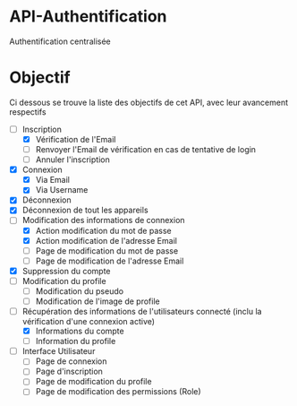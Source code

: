 # API-Authentification
Authentification centralisée

# Objectif
Ci dessous se trouve la liste des objectifs de cet API, avec leur avancement respectifs
- [ ] Inscription
    - [X] Vérification de l'Email
    - [ ] Renvoyer l'Email de vérification en cas de tentative de login
    - [ ] Annuler l'inscription
- [X] Connexion
    - [X] Via Email
    - [X] Via Username
- [X] Déconnexion
- [X] Déconnexion de tout les appareils
- [ ] Modification des informations de connexion
    - [X] Action modification du mot de passe
    - [X] Action modification de l'adresse Email
    - [ ] Page de modification du mot de passe
    - [ ] Page de modification de l'adresse Email
- [X] Suppression du compte
- [ ] Modification du profile
    - [ ] Modification du pseudo
    - [ ] Modification de l'image de profile
- [ ] Récupération des informations de l'utilisateurs connecté (inclu la vérification d'une connexion active)
    - [X] Informations du compte
    - [ ] Information du profile
- [ ] Interface Utilisateur
    - [ ] Page de connexion
    - [ ] Page d'inscription
    - [ ] Page de modification du profile
    - [ ] Page de modification des permissions (Role)